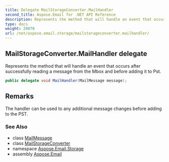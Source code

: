 ```yaml
---
title: Delegate MailStorageConverter.MailHandler
second_title: Aspose.Email for .NET API Reference
description: Represents the method that will handle an event that occurs after successfully reading a message from the Mbox and before adding it to Pst
type: docs
weight: 20070
url: /net/aspose.email.storage/mailstorageconverter.mailhandler/
---
```

## MailStorageConverter.MailHandler delegate

Represents the method that will handle an event that occurs after successfully reading a message from the Mbox and before adding it to Pst.

```csharp
public delegate void MailHandler(MailMessage message);
```

## Remarks

The handler can be used to any additional message changes before adding to the PST.

### See Also

* class [MailMessage](../../aspose.email/mailmessage/)
* class [MailStorageConverter](../mailstorageconverter/)
* namespace [Aspose.Email.Storage](../../aspose.email.storage/)
* assembly [Aspose.Email](../../)


